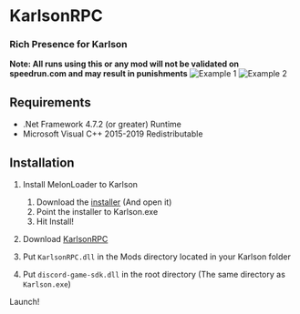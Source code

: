 # KarlsonRPC
### Rich Presence for Karlson
**Note: All runs using this or any mod will not be validated on speedrun.com and may result in punishments**
![Example 1](https://i.ibb.co/RCyqdrp/image.png) ![Example 2](https://i.ibb.co/Hd7spjw/image.png)<br>

## Requirements
* .Net Framework 4.7.2 (or greater) Runtime
* Microsoft Visual C++ 2015-2019 Redistributable


## Installation

1. Install MelonLoader to Karlson

    1. Download the [installer](https://github.com/HerpDerpinstine/MelonLoader/releases/latest/download/MelonLoader.Installer.exe) (And open it)
    2. Point the installer to Karlson.exe
    3. Hit Install!
    
2. Download [KarlsonRPC](https://github.com/karlsonmodding/KarlsonRPC/releases/latest/download/KarlsonRPC.zip)

3. Put `KarlsonRPC.dll` in the Mods directory located in your Karlson folder

4. Put `discord-game-sdk.dll` in the root directory (The same directory as `Karlson.exe`)

Launch!
